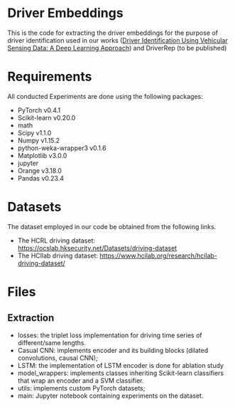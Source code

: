 # Driver Embeddings
This is the code for extracting the driver embeddings for the purpose of driver identification used in our works ([Driver Identification Using Vehicular Sensing Data: A Deep Learning Approach](https://ieeexplore.ieee.org/abstract/document/9417463)) and DriverRep (to be published)


# Requirements
All conducted Experiments are done using the following packages: 
* PyTorch v0.4.1 
* Scikit-learn v0.20.0
* math 
* Scipy v1.1.0
* Numpy v1.15.2
* python-weka-wrapper3 v0.1.6
* Matplotlib v3.0.0
* jupyter 
* Orange v3.18.0
* Pandas v0.23.4

# Datasets

The dataset employed in our code be obtained from the following links. 

* The HCRL driving dataset: https://ocslab.hksecurity.net/Datasets/driving-dataset
* The HCIlab driving dataset: https://www.hcilab.org/research/hcilab-driving-dataset/

# Files

## Extraction

* losses: the triplet loss implementation for driving time series of different/same lengths.
* Casual CNN: implements encoder and its building blocks (dilated convolutions, causal CNN);
* LSTM: the implementation of LSTM encoder is done for ablation study 
* model_wrappers: implements classes inheriting Scikit-learn classifiers that wrap an encoder and a SVM classifier.
* utils: implements custom PyTorch datasets;
* main: Jupyter notebook containing experiments on the dataset.
